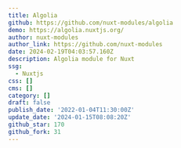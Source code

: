```yaml
---
title: Algolia
github: https://github.com/nuxt-modules/algolia
demo: https://algolia.nuxtjs.org/
author: nuxt-modules
author_link: https://github.com/nuxt-modules
date: 2024-02-19T04:03:57.160Z
description: Algolia module for Nuxt
ssg:
  - Nuxtjs
css: []
cms: []
category: []
draft: false
publish_date: '2022-01-04T11:30:00Z'
update_date: '2024-01-15T08:08:20Z'
github_star: 170
github_fork: 31
---
```


